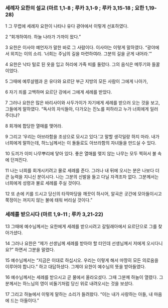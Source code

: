 ### 세례자 요한의 설교 (마르 1,1-8 ; 루카 3,1-9 ; 루카 3,15-18 ; 요한 1,19-28)	

1	그 무렵에 세례자 요한이 나타나 유다 광야에서 이렇게 선포하였다.	

2	“회개하여라. 하늘 나라가 가까이 왔다.”	

3	요한은 이사야 예언자가 말한 바로 그 사람이다. 이사야는 이렇게 말하였다. “광야에서 외치는 이의 소리. ‘너희는 주님의 길을 마련하여라. 그분의 길을 곧게 내어라.’”	

4	요한은 낙타 털로 된 옷을 입고 허리에 가죽 띠를 둘렀다. 그의 음식은 메뚜기와 들꿀이었다.	

5	그때에 예루살렘과 온 유다와 요르단 부근 지방의 모든 사람이 그에게 나아가,	

6	자기 죄를 고백하며 요르단 강에서 그에게 세례를 받았다.	

7	그러나 요한은 많은 바리사이와 사두가이가 자기에게 세례를 받으러 오는 것을 보고, 그들에게 말하였다. “독사의 자식들아, 다가오는 진노를 피하라고 누가 너희에게 일러 주더냐?	

8	회개에 합당한 열매를 맺어라.	

9	그리고 ‘우리는 아브라함을 조상으로 모시고 있다.’고 말할 생각일랑 하지 마라. 내가 너희에게 말하는데, 하느님께서는 이 돌들로도 아브라함의 자녀들을 만드실 수 있다.	

10	도끼가 이미 나무뿌리에 닿아 있다. 좋은 열매를 맺지 않는 나무는 모두 찍혀서 불 속에 던져진다.	

11	나는 너희를 회개시키려고 물로 세례를 준다. 그러나 내 뒤에 오시는 분은 나보다 더 큰 능력을 지니신 분이시다. 나는 그분의 신발을 들고 다닐 자격조차 없다. 그분께서는 너희에게 성령과 불로 세례를 주실 것이다.	

12	또 손에 키를 드시고 당신의 타작마당을 깨끗이 하시어, 알곡은 곳간에 모아들이시고 쭉정이는 꺼지지 않는 불에 태워 버리실 것이다.”	

 	
### 세례를 받으시다 (마르 1,9-11 ; 루카 3,21-22)	

13	그때에 예수님께서는 요한에게 세례를 받으시려고 갈릴래아에서 요르단으로 그를 찾아가셨다.	

14	그러나 요한은 “제가 선생님께 세례를 받아야 할 터인데 선생님께서 저에게 오시다니요?” 하면서 그분을 말렸다.	

15	예수님께서는 “지금은 이대로 하십시오. 우리는 이렇게 해서 마땅히 모든 의로움을 이루어야 합니다.” 하고 대답하셨다. 그제야 요한이 예수님의 뜻을 받아들였다.	

16	예수님께서는 세례를 받으시고 곧 물에서 올라오셨다. 그때 그분께 하늘이 열렸다. 그분께서는 하느님의 영이 비둘기처럼 당신 위로 내려오시는 것을 보셨다.	

17	그리고 하늘에서 이렇게 말하는 소리가 들려왔다. “이는 내가 사랑하는 아들, 내 마음에 드는 아들이다.”